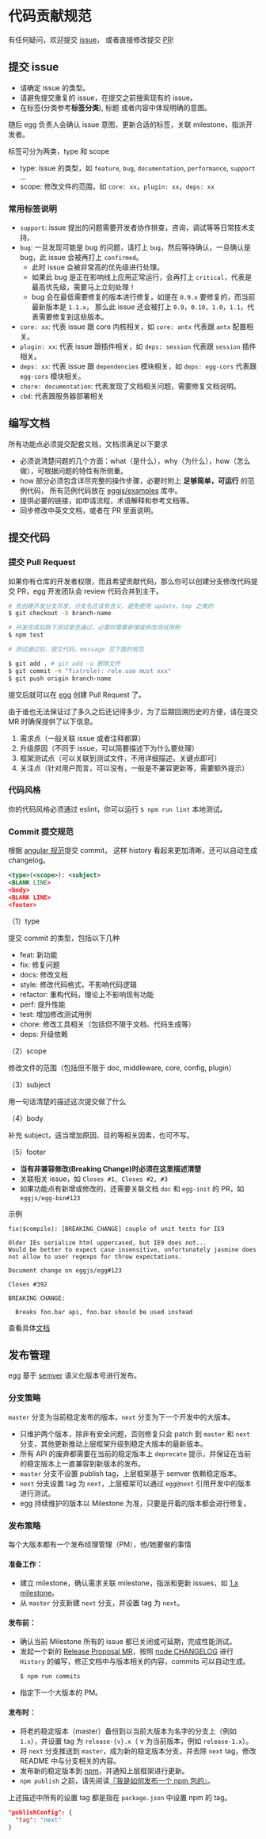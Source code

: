 # 代码贡献规范

有任何疑问，欢迎提交 [issue](https://github.com/eggjs/egg/issues)，
或者直接修改提交 [PR](https://github.com/eggjs/egg/pulls)!

## 提交 issue

- 请确定 issue 的类型。
- 请避免提交重复的 issue，在提交之前搜索现有的 issue。
- 在标签(分类参考**标签分类**), 标题 或者内容中体现明确的意图。

随后 egg 负责人会确认 issue 意图，更新合适的标签，关联 milestone，指派开发者。

标签可分为两类，type 和 scope

- type: issue 的类型，如 `feature`, `bug`, `documentation`, `performance`, `support` ...
- scope: 修改文件的范围，如 `core: xx`，`plugin: xx`，`deps: xx`

### 常用标签说明

- `support`: issue 提出的问题需要开发者协作排查，咨询，调试等等日常技术支持。
- `bug`: 一旦发现可能是 bug 的问题，请打上 `bug`，然后等待确认，一旦确认是 bug，此 issue 会被再打上 `confirmed`。
  - 此时 issue 会被非常高的优先级进行处理。
  - 如果此 bug 是正在影响线上应用正常运行，会再打上 `critical`，代表是最高优先级，需要马上立刻处理！
  - bug 会在最低需要修复的版本进行修复，如是在 `0.9.x` 要修复的，而当前最新版本是 `1.1.x`，
  那么此 issue 还会被打上 `0.9`，`0.10`，`1.0`，`1.1`，代表需要修复到这些版本。
- `core: xx`: 代表 issue 跟 core 内核相关，如 `core: antx` 代表跟 `antx` 配置相关。
- `plugin: xx`: 代表 issue 跟插件相关，如 `deps: session` 代表跟 `session` 插件相关。
- `deps: xx`: 代表 issue 跟 `dependencies` 模块相关，如 `deps: egg-cors` 代表跟 `egg-cors` 模块相关。
- `chore: documentation`: 代表发现了文档相关问题，需要修复文档说明。
- `cbd`: 代表跟服务器部署相关

## 编写文档

所有功能点必须提交配套文档，文档须满足以下要求

- 必须说清楚问题的几个方面：what（是什么），why（为什么），how（怎么做），可根据问题的特性有所侧重。
- how 部分必须包含详尽完整的操作步骤，必要时附上 **足够简单，可运行** 的范例代码，
所有范例代码放在 [eggjs/examples](https://github.com/eggjs/examples) 库中。
- 提供必要的链接，如申请流程，术语解释和参考文档等。
- 同步修改中英文文档，或者在 PR 里面说明。

## 提交代码

### 提交 Pull Request

如果你有仓库的开发者权限，而且希望贡献代码，那么你可以创建分支修改代码提交 PR，egg 开发团队会 review 代码合并到主干。

```bash
# 先创建开发分支开发，分支名应该有含义，避免使用 update、tmp 之类的
$ git checkout -b branch-name

# 开发完成后跑下测试是否通过，必要时需要新增或修改测试用例
$ npm test

# 测试通过后，提交代码，message 见下面的规范

$ git add . # git add -u 删除文件
$ git commit -m "fix(role): role.use must xxx"
$ git push origin branch-name
```

提交后就可以在 [egg](https://github.com/eggjs/egg/pulls) 创建 Pull Request 了。

由于谁也无法保证过了多久之后还记得多少，为了后期回溯历史的方便，请在提交 MR 时确保提供了以下信息。

1. 需求点（一般关联 issue 或者注释都算）
2. 升级原因（不同于 issue，可以简要描述下为什么要处理）
3. 框架测试点（可以关联到测试文件，不用详细描述，关键点即可）
4. 关注点（针对用户而言，可以没有，一般是不兼容更新等，需要额外提示）

### 代码风格

你的代码风格必须通过 eslint，你可以运行 `$ npm run lint` 本地测试。

### Commit 提交规范

根据 [angular 规范](https://github.com/angular/angular.js/blob/master/CONTRIBUTING.md#commit-message-format)提交 commit，
这样 history 看起来更加清晰，还可以自动生成 changelog。

```xml
<type>(<scope>): <subject>
<BLANK LINE>
<body>
<BLANK LINE>
<footer>
```

（1）type

提交 commit 的类型，包括以下几种

- feat: 新功能
- fix: 修复问题
- docs: 修改文档
- style: 修改代码格式，不影响代码逻辑
- refactor: 重构代码，理论上不影响现有功能
- perf: 提升性能
- test: 增加修改测试用例
- chore: 修改工具相关（包括但不限于文档、代码生成等）
- deps: 升级依赖

（2）scope

修改文件的范围（包括但不限于 doc, middleware, core, config, plugin）

（3）subject

用一句话清楚的描述这次提交做了什么

（4）body

补充 subject，适当增加原因、目的等相关因素，也可不写。

（5）footer

- **当有非兼容修改(Breaking Change)时必须在这里描述清楚**
- 关联相关 issue，如 `Closes #1, Closes #2, #3`
- 如果功能点有新增或修改的，还需要关联文档 `doc` 和 `egg-init` 的 PR，如 `eggjs/egg-bin#123`

示例

```
fix($compile): [BREAKING_CHANGE] couple of unit tests for IE9

Older IEs serialize html uppercased, but IE9 does not...
Would be better to expect case insensitive, unfortunately jasmine does
not allow to user regexps for throw expectations.

Document change on eggjs/egg#123

Closes #392

BREAKING CHANGE:

  Breaks foo.bar api, foo.baz should be used instead
```

查看具体[文档](https://docs.google.com/document/d/1QrDFcIiPjSLDn3EL15IJygNPiHORgU1_OOAqWjiDU5Y/edit)

## 发布管理

egg 基于 [semver] 语义化版本号进行发布。

### 分支策略

`master` 分支为当前稳定发布的版本，`next` 分支为下一个开发中的大版本。

- 只维护两个版本，除非有安全问题，否则修复只会 patch 到 `master` 和 `next` 分支，其他更新推动上层框架升级到稳定大版本的最新版本。
- 所有 API 的废弃都需要在当前的稳定版本上 `deprecate` 提示，并保证在当前的稳定版本上一直兼容到新版本的发布。
- `master` 分支不设置 publish tag，上层框架基于 semver 依赖稳定版本。
- `next` 分支设置 tag 为 `next`，上层框架可以通过 `egg@next` 引用开发中的版本进行测试。
- egg 持续维护的版本以 Milestone 为准，只要是开着的版本都会进行修复。

### 发布策略

每个大版本都有一个发布经理管理（PM），他/她要做的事情

#### 准备工作：

- 建立 milestone，确认需求关联 milestone，指派和更新 issues，如 [1.x milestone]。
- 从 `master` 分支新建 `next` 分支，并设置 tag 为 `next`。

#### 发布前：

- 确认当前 Milestone 所有的 issue 都已关闭或可延期，完成性能测试。
- 发起一个新的 [Release Proposal MR]，按照 [node CHANGELOG] 进行 `History` 的编写，修正文档中与版本相关的内容，commits 可以自动生成。
    ```bash
    $ npm run commits
    ```
- 指定下一个大版本的 PM。

#### 发布时：

- 将老的稳定版本（master）备份到以当前大版本为名字的分支上（例如 `1.x`），并设置 tag 为 `release-{v}.x`（ v 为当前版本，例如 `release-1.x`）。
- 将 `next` 分支推送到 `master`，成为新的稳定版本分支，并去除 `next` tag，修改 README 中与分支相关的内容。
- 发布新的稳定版本到 [npm]，并通知上层框架进行更新。
- `npm publish` 之前，请先阅读[『我是如何发布一个 npm 包的』]。

上述描述中所有的设置 tag 都是指在 `package.json` 中设置 npm 的 tag。

```json
"publishConfig": {
  "tag": "next"
}
```

[semver]: http://semver.org/lang/zh-CN/
[Release proposal MR]: https://github.com/nodejs/node/pull/4181
[node CHANGELOG]: https://github.com/nodejs/node/blob/master/CHANGELOG.md
[1.x milestone]: https://github.com/eggjs/egg/milestone/1
[npm]: http://npmjs.com/
[『我是如何发布一个 npm 包的』]: https://fengmk2.com/blog/2016/how-i-publish-a-npm-package
